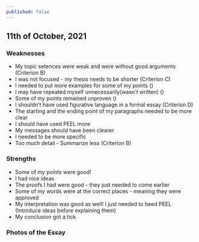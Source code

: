 ```yaml
---
published: false
---
```

## 11th of October, 2021

### Weaknesses
- My topic setences were weak and were without good arguments (Criterion B)
- I was not focused - my thesis needs to be shorter (Criterion C)
- I needed to put more examples for some of my points ()
- I may have repeated myself unnecessarily(wasn't written) ()
- Some of my points remained unproven ()
- I shouldn't have used figurative language in a formal essay (Criterion D)
- The starting and the ending point of my paragraphs needed to be more clear
- I should have used PEEL more
- My messages should have been clearer
- I needed to be more specific
- Too much detail - Summarize less (Criterion B)

### Strengths
- Some of my points were good!
- I had nice ideas
- The proofs I had were good - they just needed to come earlier
- Some of my words were at the correct places - meaning they were approved
- My interpretation was good as well! I just needed to heed PEEL (Introduce ideas before explaining them)
- My conclusion got a tick

### Photos of the Essay